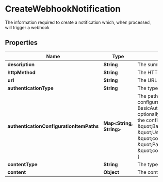 

# CreateWebhookNotification

The information required to create a notification which, when processed, will trigger a webhook

## Properties

Name | Type | Description | Notes
------------ | ------------- | ------------- | -------------
**description** | **String** | The summary of the services provided by the notification | 
**httpMethod** | **String** | The HTTP method such as GET, POST, etc. to use on the request | 
**url** | **String** | The URL to send the request to | 
**authenticationType** | **String** | The type of authentication to use on the request | 
**authenticationConfigurationItemPaths** | **Map&lt;String, String&gt;** | The paths of the Configuration Store configuration items that contain the authentication configuration. Each  authentication type requires different keys:  - Lusid - None required  - BasicAuth - Requires &#39;Username&#39; and &#39;Password&#39;  - BearerToken - Requires &#39;BearerToken&#39; and optionally &#39;BearerScheme&#39;                e.g. the following would be valid assuming that the config is present in the configuration store at the  specified paths:                    \&quot;authenticationType\&quot;: \&quot;BasicAuth\&quot;,      \&quot;authenticationConfigurationItemPaths\&quot;: {          \&quot;Username\&quot;: \&quot;config://personal/myUserId/WebhookConfigurations/ExampleService/AdminUser\&quot;,          \&quot;Password\&quot;: \&quot;config://personal/myUserId/WebhookConfigurations/ExampleService/AdminPassword\&quot;      } |  [optional]
**contentType** | **String** | The type of the content e.g. Json |  [optional]
**content** | **Object** | The content of the request |  [optional]




